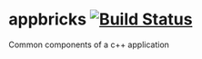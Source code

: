 # appbricks [![Build Status](https://travis-ci.org/dus7eh/appbricks.svg?branch=master)](https://travis-ci.org/dus7eh/appbricks)

Common components of a c++ application
